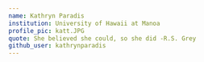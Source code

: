 ```yaml
---
name: Kathryn Paradis
institution: University of Hawaii at Manoa
profile_pic: katt.JPG
quote: She believed she could, so she did -R.S. Grey
github_user: kathrynparadis
---
```

